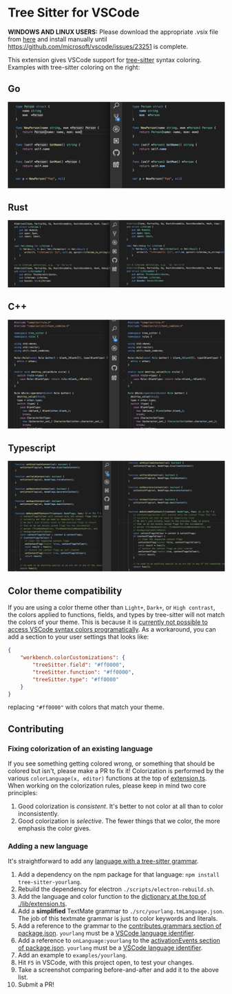 # Tree Sitter for VSCode

**WINDOWS AND LINUX USERS:** Please download the appropriate .vsix file from [here](https://github.com/georgewfraser/vscode-tree-sitter/releases) and install manually until https://github.com/microsoft/vscode/issues/23251 is complete.

This extension gives VSCode support for [tree-sitter](http://tree-sitter.github.io/tree-sitter/) syntax coloring. Examples with tree-sitter coloring on the right:

## Go

![Go](./screenshots/go.png)

## Rust

![Rust](./screenshots/rust.png)

## C++

![C++](./screenshots/cpp.png)

## Typescript

![Typescript](./screenshots/typescript.png)

## Color theme compatibility

If you are using a color theme other than `Light+`, `Dark+`, or `High contrast`, the colors applied to functions, fields, and types by tree-sitter will not match the colors of your theme. This is because it is [currently not possible to access VSCode syntax colors programatically](https://github.com/microsoft/vscode/issues/32813#issuecomment-488572556). As a workaround, you can add a section to your user settings that looks like:

```json
{
    "workbench.colorCustomizations": {
        "treeSitter.field": "#ff0000",
        "treeSitter.function": "#ff0000",
        "treeSitter.type": "#ff0000"
    }
}
```

replacing `"#ff0000"` with colors that match your theme.

## Contributing

### Fixing colorization of an existing language

If you see something getting colored wrong, or something that should be colored but isn't, please make a PR to fix it! Colorization is performed by the various `colorLanguage(x, editor)` functions at the top of [extension.ts](https://github.com/georgewfraser/vscode-tree-sitter/blob/master/src/extension.ts). When working on the colorization rules, please keep in mind two core principles:

1. Good colorization is *consistent*. It's better to not color at all than to color inconsistently.
2. Good colorization is *selective*. The fewer things that we color, the more emphasis the color gives.

### Adding a new language

It's straightforward to add any [language with a tree-sitter grammar](https://tree-sitter.github.io/tree-sitter/).

1. Add a dependency on the npm package for that language: `npm install tree-sitter-yourlang`.
2. Rebuild the dependency for electron `./scripts/electron-rebuild.sh`.
3. Add the language and color function to the [dictionary at the top of ./lib/extension.ts](https://github.com/georgewfraser/vscode-tree-sitter/blob/232c28e3708bb8f1913d5d067f1c9668f263d5b2/src/extension.ts#L5).
4. Add a **simplified** TextMate grammar to `./src/yourlang.tmLanguage.json`. The job of this textmate grammar is just to color keywords and literals.
5. Add a reference to the grammar to the [contributes.grammars section of package.json](https://github.com/georgewfraser/vscode-tree-sitter/blob/fb4400b78481845c6a8497d079508d28aea25c19/package.json#L26). `yourlang` must be a [VSCode language identifier](https://code.visualstudio.com/docs/languages/identifiers).
6. Add a reference to `onLanguage:yourlang` to the [activationEvents section of package.json](https://github.com/georgewfraser/vscode-tree-sitter/blob/fb4400b78481845c6a8497d079508d28aea25c19/package.json#L18). `yourlang` must be a [VSCode language identifier](https://code.visualstudio.com/docs/languages/identifiers).
7. Add an example to `examples/yourlang`.
8. Hit `F5` in VSCode, with this project open, to test your changes.
9. Take a screenshot comparing before-and-after and add it to the above list.
10. Submit a PR!